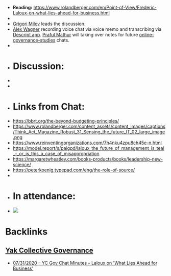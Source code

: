 - **Reading:** https://www.rolandberger.com/en/Point-of-View/Frederic-Laloux-on-what-lies-ahead-for-business.html
- 
- [Grigori Milov](<../../Grigori Milov.md>) leads the discussion.
- [Alex Wagner](<../../Alex Wagner.md>) recording voice chat via voice memo and transcribing via [Descript app](https://www.descript.com). [Praful Mathur](<../../Praful Mathur.md>) will taking over notes for future [online-governance-studies](<../../online-governance-studies.md>) chats.
- 
- # Discussion:
- 
- 
- # Links from Chat:
- https://bbrt.org/the-beyond-budgeting-principles/
- https://www.rolandberger.com/content_assets/content_images/captions/Think_Act_Magazine_Robust_31_Sensing_the_future_IT_02_large_image.png
- https://www.reinventingorganizations.com/7h4nku4zpu8ch45e-n.html
- https://model.report/s/paigpd/laloux_the_future_of_management_is_teal_-_or_is_this_a_case_of_misappropriation
- https://margaretwheatley.com/books-products/books/leadership-new-science/
- https://peterkoenig.typepad.com/eng/the-role-of-source/
- 
- # In attendance:
- ![](https://firebasestorage.googleapis.com/v0/b/firescript-577a2.appspot.com/o/imgs%2Fapp%2FArtOfGig%2FL9bxKka_lD.png?alt=media&token=e8a35548-8f3b-4c48-978c-f69455d48dcd)

# Backlinks
## [Yak Collective Governance](<Yak Collective Governance.md>)
- [07/31/2020 – YC Gov Chat Minutes - Laloux on 'What Lies Ahead for Business'](<../../07/31/2020 – YC Gov Chat Minutes - Laloux on 'What Lies Ahead for Business'.md>)

